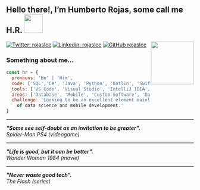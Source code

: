 <h2> Hello there!, I’m Humberto Rojas, some call me H.R. <img src="https://www.gifsanimados.org/data/media/523/hola-imagen-animada-0029.gif" width="50"></h2>
<img align='right' src="https://instagram.fntr3-1.fna.fbcdn.net/v/t51.2885-15/223863288_877161429567168_8402866970826374766_n.jpg?stp=dst-jpg_e35&_nc_ht=instagram.fntr3-1.fna.fbcdn.net&_nc_cat=100&_nc_ohc=_i9Nnnu39hYAX-hlI4P&edm=ALQROFkBAAAA&ccb=7-4&ig_cache_key=MjYyNjgyMTcwODI3NzkzNDcwMQ%3D%3D.2-ccb7-4&oh=00_AT-chwLZjBQjEYMeY5JBTyzBodGWqbWzbVOhqHAvP17iBQ&oe=621FB95E&_nc_sid=30a2ef" width="115">

[![Twitter: rojaslcc](https://img.shields.io/twitter/follow/rojaslcc?style=social)](https://twitter.com/rojaslcc/)
[![Linkedin: rojaslcc](https://img.shields.io/badge/-rojaslcc-blue?style=flat-square&logo=Linkedin&logoColor=white&link=https://www.linkedin.com/in/rojaslcc/)](https://www.linkedin.com/in/rojaslcc/)
[![GitHub rojaslcc](https://img.shields.io/github/followers/rojaslcc?label=follow&style=social)](https://github.com/rojaslcc/)

### Something about me...
```javascript
const hr = {
  pronouns: 'He' | 'Him',
  code: ['SQL','C#', 'Java', 'Python', 'Kotlin', 'Swift'], 
  tools: ['VS Code', 'Visual Studio', 'IntelliJ IDEA', 'Android Studio', 'XCode'],
  areas: ['Database', 'Mobile', 'Custom Software', 'Data Science'],
  challenge: 'Looking to be an excellent element mainly in areas 
    of data science and mobile development.'
}
```
<hr />
<em><b>"Some see self-doubt as an invitation to be greater".</b></em>
<br />
<em>  Spider-Man PS4 (videogame)</em>
<hr />
<em><b>"Life is good, but it can be better".</b></em>
<br />
<em>  Wonder Woman 1984 (movie)</em>
<hr />
<em><b>"Never waste good tech".</b></em>
<br />
<em>  The Flash (series)</em>
